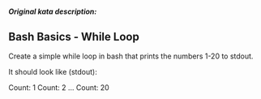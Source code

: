 ##### Original kata description:

## Bash Basics - While Loop

Create a simple while loop in bash that prints the numbers 1-20 to stdout.

It should look like (stdout):

Count: 1
Count: 2
...
Count: 20
